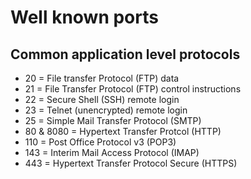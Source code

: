 # Well known ports

## Common application level protocols

- 20 = File transfer Protocol (FTP) data
- 21 = File Transfer Protocol (FTP) control
instructions
- 22 = Secure Shell (SSH) remote login
- 23 = Telnet (unencrypted) remote login
- 25 = Simple Mail Transfer Protocol (SMTP)
- 80 & 8080 = Hypertext Transfer Protcol (HTTP)
- 110 = Post Office Protocol v3 (POP3)
- 143 = Interim Mail Access Protocol (IMAP)
- 443 = Hypertext Transfer Protocol Secure (HTTPS)



